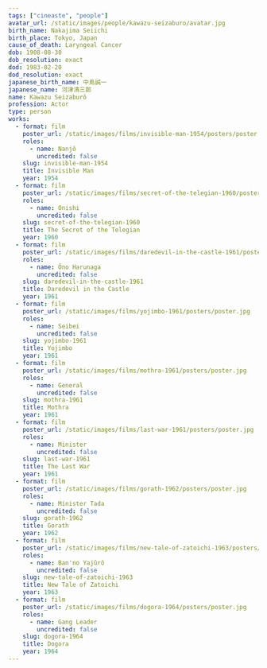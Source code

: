 ```yaml
---
tags: ["cineaste", "people"]
avatar_url: /static/images/people/kawazu-seizaburo/avatar.jpg
birth_name: Nakajima Seiichi
birth_place: Tokyo, Japan
cause_of_death: Laryngeal Cancer
dob: 1908-08-30
dob_resolution: exact
dod: 1983-02-20
dod_resolution: exact
japanese_birth_name: 中島誠一
japanese_name: 河津清三郎
name: Kawazu Seizaburô
profession: Actor
type: person
works:
  - format: film
    poster_url: /static/images/films/invisible-man-1954/posters/poster.jpg
    roles:
      - name: Nanjô
        uncredited: false
    slug: invisible-man-1954
    title: Invisible Man
    year: 1954
  - format: film
    poster_url: /static/images/films/secret-of-the-telegian-1960/posters/poster.jpg
    roles:
      - name: Onishi
        uncredited: false
    slug: secret-of-the-telegian-1960
    title: The Secret of the Telegian
    year: 1960
  - format: film
    poster_url: /static/images/films/daredevil-in-the-castle-1961/posters/poster.jpg
    roles:
      - name: Ôno Harunaga
        uncredited: false
    slug: daredevil-in-the-castle-1961
    title: Daredevil in the Castle
    year: 1961
  - format: film
    poster_url: /static/images/films/yojimbo-1961/posters/poster.jpg
    roles:
      - name: Seibei
        uncredited: false
    slug: yojimbo-1961
    title: Yojimbo
    year: 1961
  - format: film
    poster_url: /static/images/films/mothra-1961/posters/poster.jpg
    roles:
      - name: General
        uncredited: false
    slug: mothra-1961
    title: Mothra
    year: 1961
  - format: film
    poster_url: /static/images/films/last-war-1961/posters/poster.jpg
    roles:
      - name: Minister
        uncredited: false
    slug: last-war-1961
    title: The Last War
    year: 1961
  - format: film
    poster_url: /static/images/films/gorath-1962/posters/poster.jpg
    roles:
      - name: Minister Tada
        uncredited: false
    slug: gorath-1962
    title: Gorath
    year: 1962
  - format: film
    poster_url: /static/images/films/new-tale-of-zatoichi-1963/posters/poster.jpg
    roles:
      - name: Ban'no Yajûrô
        uncredited: false
    slug: new-tale-of-zatoichi-1963
    title: New Tale of Zatoichi
    year: 1963
  - format: film
    poster_url: /static/images/films/dogora-1964/posters/poster.jpg
    roles:
      - name: Gang Leader
        uncredited: false
    slug: dogora-1964
    title: Dogora
    year: 1964
---
```

